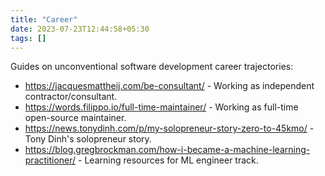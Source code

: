 ```yaml
---
title: "Career"
date: 2023-07-23T12:44:58+05:30
tags: []
---
```


Guides on unconventional software development career trajectories:

- https://jacquesmattheij.com/be-consultant/ - Working as independent contractor/consultant.
- https://words.filippo.io/full-time-maintainer/ - Working as full-time open-source maintainer.
- https://news.tonydinh.com/p/my-solopreneur-story-zero-to-45kmo/ - Tony Dinh's solopreneur story.
- https://blog.gregbrockman.com/how-i-became-a-machine-learning-practitioner/ - Learning resources for ML engineer track.
